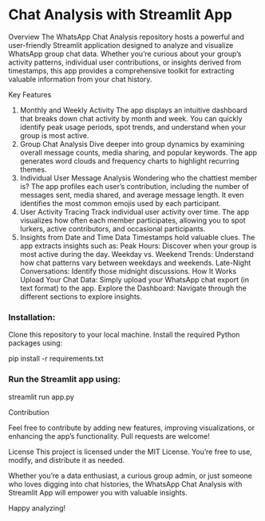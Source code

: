 # Chat Analysis with Streamlit App
Overview
The WhatsApp Chat Analysis repository hosts a powerful and user-friendly Streamlit application designed to analyze and visualize WhatsApp group chat data.
Whether you’re curious about your group’s activity patterns, individual user contributions, or insights derived from timestamps, this app provides a comprehensive toolkit for extracting valuable information from your chat history.

Key Features
1. Monthly and Weekly Activity
The app displays an intuitive dashboard that breaks down chat activity by month and week. You can quickly identify peak usage periods, spot trends, and understand when your group is most active.
2. Group Chat Analysis
Dive deeper into group dynamics by examining overall message counts, media sharing, and popular keywords. The app generates word clouds and frequency charts to highlight recurring themes.
3. Individual User Message Analysis
Wondering who the chattiest member is? The app profiles each user’s contribution, including the number of messages sent, media shared, and average message length. It even identifies the most common emojis used by each participant.
4. User Activity Tracing
Track individual user activity over time. The app visualizes how often each member participates, allowing you to spot lurkers, active contributors, and occasional participants.
5. Insights from Date and Time Data
Timestamps hold valuable clues. The app extracts insights such as:
Peak Hours: Discover when your group is most active during the day.
Weekday vs. Weekend Trends: Understand how chat patterns vary between weekdays and weekends.
Late-Night Conversations: Identify those midnight discussions.
How It Works
Upload Your Chat Data: Simply upload your WhatsApp chat export (in text format) to the app.
Explore the Dashboard: Navigate through the different sections to explore insights.

### Installation:
Clone this repository to your local machine.
Install the required Python packages using:

pip install -r requirements.txt



### Run the Streamlit app using:


streamlit run app.py


Contribution



Feel free to contribute by adding new features, improving visualizations, or enhancing the app’s functionality. Pull requests are welcome!

License
This project is licensed under the MIT License. You’re free to use, modify, and distribute it as needed.

Whether you’re a data enthusiast, a curious group admin, or just someone who loves digging into chat histories, the WhatsApp Chat Analysis with Streamlit App will empower you with valuable insights. 

Happy analyzing!
